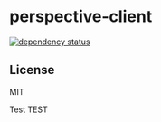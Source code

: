 # perspective-client

[![dependency status](https://david-dm.org/perspective/perspective-client.png)](https://david-dm.org/perspective/perspective-client)


License
-------

MIT

Test
TEST
